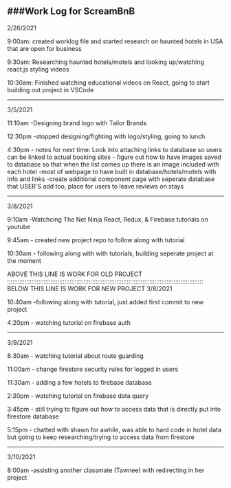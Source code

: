 ###Work Log for ScreamBnB
------------------------------------------------------------------------------------------------
2/26/2021

9:00am: created worklog file and started research on haunted hotels in USA that are open for business

9:30am: Researching haunted hotels/motels and looking up/watching react.js styling videos

10:30am: Finished watching educational videos on React, going to start building out project in VSCode

---------------------------------------------------------------------------------------------------------
3/5/2021

11:10am -Designing brand logo with Tailor Brands

12:30pm -stopped designing/fighting with logo/styling, going to lunch

4:30pm - notes for next time: Look into attaching links to database so users can be linked to actual booking sites 
      - figure out how to have images saved to database so that when the list comes up there is an image included with each hotel
       -most of webpage to have built in database/hotels/motels with info and links
       -create additional component page with seperate database that USER'S add too, place for users to leave reviews on stays

------------------------------------------------------------------------------------------------------------------------
3/8/2021

9:10am -Watchcing The Net Ninja React, Redux, & Firebase tutorials on youtube 

9:45am - created new project repo to follow along with tutorial

10:30am - following along with with tutorials, building seperate project at the moment

ABOVE THIS LINE IS WORK FOR OLD PROJECT
:::::::::::::::::::::::::::::::::::::::::::::::::::::::::::::::::::::::::::::::::::::::::::::::::::::::::::::::::
BELOW THIS LINE IS WORK FOR NEW PROJECT
3/8/2021

10:40am -following along with tutorial, just added first commit to new project

4:20pm - watching tutorial on firebase auth

-----------------------------------------------------------------------------------------------------------------------
3/9/2021

8:30am - watching tutorial about route guarding

11:00am - change firestore security rules for logged in users

11:30am - adding a few hotels to firebase database 

2:30pm - watching tutorial on firebase data query

3:45pm - still trying to figure out how to access data that is directly put into firestore database

5:15pm - chatted with shawn for awhile, was able to hard code in hotel data but going to keep researching/trying to access data from firestore

------------------------------------------------------------------------------------------------------------------------
3/10/2021

8:00am -assisting another classmate (Tawnee) with redirecting in her project